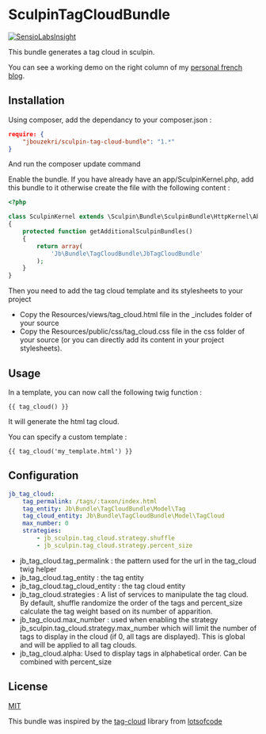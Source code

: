 SculpinTagCloudBundle
=====================

[![SensioLabsInsight](https://insight.sensiolabs.com/projects/b3002a16-5eb1-44ee-bbe4-6d45421a956f/mini.png)](https://insight.sensiolabs.com/projects/b3002a16-5eb1-44ee-bbe4-6d45421a956f)

This bundle generates a tag cloud in sculpin.

You can see a working demo on the right column of my [personal french blog](http://blog.bouzekri.net).

Installation
------------

Using composer, add the dependancy to your composer.json :

``` json
require: {
    "jbouzekri/sculpin-tag-cloud-bundle": "1.*"
}
```

And run the composer update command

Enable the bundle. If you have already have an app/SculpinKernel.php, add this bundle to it otherwise create the file with the following content :

``` php
<?php

class SculpinKernel extends \Sculpin\Bundle\SculpinBundle\HttpKernel\AbstractKernel
{
    protected function getAdditionalSculpinBundles()
    {
        return array(
            'Jb\Bundle\TagCloudBundle\JbTagCloudBundle'
        );
    }
}
```

Then you need to add the tag cloud template and its stylesheets to your project
* Copy the Resources/views/tag_cloud.html file in the _includes folder of your source
* Copy the Resources/public/css/tag_cloud.css file in the css folder of your source (or you can directly add its content in your project stylesheets).

Usage
-----

In a template, you can now call the following twig function :

``` twig
{{ tag_cloud() }}
```

It will generate the html tag cloud.

You can specify a custom template :

``` twig
{{ tag_cloud('my_template.html') }}
```

Configuration
-------------

``` yml
jb_tag_cloud:
    tag_permalink: /tags/:taxon/index.html
    tag_entity: Jb\Bundle\TagCloudBundle\Model\Tag
    tag_cloud_entity: Jb\Bundle\TagCloudBundle\Model\TagCloud
    max_number: 0
    strategies:
        - jb_sculpin.tag_cloud.strategy.shuffle
        - jb_sculpin.tag_cloud.strategy.percent_size
```

* jb_tag_cloud.tag_permalink : the pattern used for the url in the tag_cloud twig helper
* jb_tag_cloud.tag_entity : the tag entity
* jb_tag_cloud.tag_cloud_entity : the tag cloud entity
* jb_tag_cloud.strategies : A list of services to manipulate the tag cloud. By default, shuffle randomize the order of the tags and percent_size calculate the tag weight based on its number of apparition.
* jb_tag_cloud.max_number : used when enabling the strategy jb_sculpin.tag_cloud.strategy.max_number which will limit the number of tags to display in the cloud (if 0, all tags are displayed). This is global and will be applied to all tag clouds.
* jb_tag_cloud.alpha: Used to display tags in alphabetical order. Can be combined with percent_size


License
-------

[MIT](LICENSE)

This bundle was inspired by the [tag-cloud](https://github.com/lotsofcode/tag-cloud) library from [lotsofcode](https://github.com/lotsofcode)
